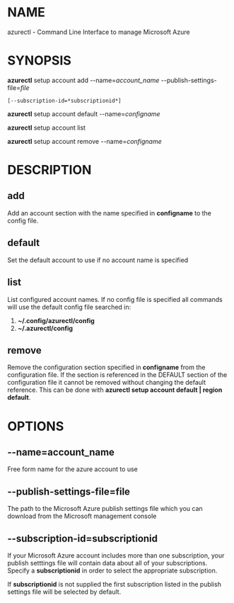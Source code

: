 # NAME

azurectl - Command Line Interface to manage Microsoft Azure

# SYNOPSIS

__azurectl__ setup account add --name=*account_name* --publish-settings-file=*file*

    [--subscription-id=*subscriptionid*]

__azurectl__ setup account default --name=*configname*

__azurectl__ setup account list

__azurectl__ setup account remove --name=*configname*

# DESCRIPTION

## __add__

Add an account section with the name specified in __configname__ to the config file.

## __default__

Set the default account to use if no account name is specified

## __list__

List configured account names. If no config file is specified all commands will use the default config file searched in:

1. __~/.config/azurectl/config__
2. __~/.azurectl/config__

## __remove__

Remove the configuration section specified in __configname__ from the configuration file. If the section is referenced in the DEFAULT section of the configuration file it cannot be removed without changing the default reference. This can be done with __azurectl setup account default | region default__.

# OPTIONS

## __--name=account_name__

Free form name for the azure account to use

## __--publish-settings-file=file__

The path to the Microsoft Azure publish settings file which you can download from the Microsoft management console

## __--subscription-id=subscriptionid__

If your Microsoft Azure account includes more than one subscription, your publish setttings file will contain data about all of your subscriptions. Specify a __subscriptionid__ in order to select the appropriate subscription.

If __subscriptionid__ is not supplied the first subscription listed in the publish settings file will be selected by default.
